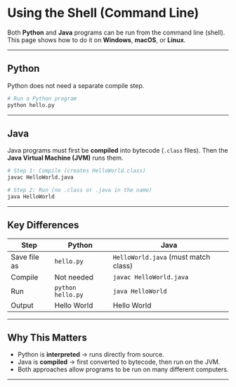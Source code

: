 # Using the Shell (Command Line)

Both **Python** and **Java** programs can be run from the command line (shell).  
This page shows how to do it on **Windows**, **macOS**, or **Linux**.

---

## Python

Python does not need a separate compile step.

```bash
# Run a Python program
python hello.py
````

---

## Java

Java programs must first be **compiled** into bytecode (`.class` files).
Then the **Java Virtual Machine (JVM)** runs them.

```bash
# Step 1: Compile (creates HelloWorld.class)
javac HelloWorld.java

# Step 2: Run (no .class or .java in the name)
java HelloWorld
```

---

## Key Differences

| Step         | Python            | Java                                 |
| ------------ | ----------------- | ------------------------------------ |
| Save file as | `hello.py`        | `HelloWorld.java` (must match class) |
| Compile      | Not needed        | `javac HelloWorld.java`              |
| Run          | `python hello.py` | `java HelloWorld`                    |
| Output       | Hello World       | Hello World                          |

---

## Why This Matters

* Python is **interpreted** → runs directly from source.
* Java is **compiled** → first converted to bytecode, then run on the JVM.
* Both approaches allow programs to be run on many different computers.

---
